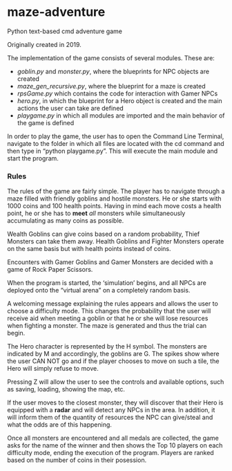 # maze-adventure
Python text-based cmd adventure game

Originally created in 2019.


The implementation of the game consists of several modules. These are:
- _goblin.py_ and _monster.py_, where the blueprints for NPC objects are created
- _maze_gen_recursive.py_, where the blueprint for a maze is created
- _rpsGame.py_ which contains the code for interaction with Gamer NPCs
- _hero.py_, in which the blueprint for a Hero object is created and the main actions the user can take are defined
- _playgame.py_ in which all modules are imported and the main behavior of the game is defined


In order to play the game, the user has to open the Command Line Terminal, navigate to the folder in which all files are located with the cd command and then type in “python playgame.py”. This will execute the main module and start the program.

### Rules

The rules of the game are fairly simple. The player has to navigate through a maze filled with friendly goblins and 
hostile monsters. He or she starts with 1000 coins and 100 health points. Having in mind each move costs a health 
point, he or she has to **meet** _all_ monsters while simultaneously accumulating as many coins as possible.

Wealth Goblins can give coins based on a random probability, Thief Monsters can take them away.
Health Goblins and Fighter Monsters operate on the same basis but with health points instead of coins. 

Encounters with Gamer Goblins and Gamer Monsters are decided with a game of Rock Paper Scissors. 

When the program is started, the ‘simulation’ begins, and all NPCs are deployed onto the “virtual arena” on a completely random basis.

A welcoming message explaining the rules appears and allows the user to choose a difficulty mode. This changes the probability that the user will receive aid when meeting a goblin or that he or she will lose resources when fighting a monster. The maze is generated and thus the trial can begin.

The Hero character is represented by the H symbol. The monsters are indicated by M and 
accordingly, the goblins are G. The spikes show where the user CAN NOT go and if the player chooses to move 
on such a tile, the Hero will simply refuse to move.

Pressing Z will allow the user to see the controls and available options, such as saving, loading, showing the map, etc.

If the user moves to the closest monster, they will discover that their Hero is equipped with a **radar** and will detect 
any NPCs in the area. In addition, it will inform them of the quantity of resources the NPC can give/steal and what the odds are of this happening.

Once all monsters are encountered and all medals are collected, the game asks for the name of the winner and then shows the Top 10 players on each difficulty mode, ending the execution of the program.
Players are ranked based on the number of coins in their posession.
